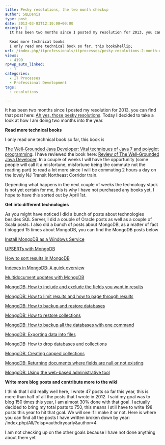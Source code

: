 ```yaml
---
title: Pesky resolutions, the two month checkup
author: SQLDenis
type: post
date: 2013-03-03T12:10:00+00:00
excerpt: |
  It has been two months since I posted my resolution for 2013, you can find that post here: Ah yes, those pesky resolutions. Today I decided to take a look at how I am doing.
  
  Read more technical books
  I only read one technical book so far, this book&hellip;
url: /index.php/itprofessionals/itprocesses/pesky-resolutions-2-month-checkup/
views:
  - 4199
rp4wp_auto_linked:
  - 1
categories:
  - IT Processes
  - Professional Development
tags:
  - resolutions

---
```

It has been two months since I posted my resolution for 2013, you can find that post here: [Ah yes, those pesky resolutions][1]. Today I decided to take a look at how I am doing two months into the year.

**Read more technical books**
  
I only read one technical book so far, this book is
   
[The Well-Grounded Java Developer: Vital techniques of Java 7 and polyglot programming][2]. I have reviewed the book here: [Review of The Well-Grounded Java Developer][3]. In a couple of weeks I will have the opportunity (some people will call it a misfortune, misfortune being the commute not the reading part) to read a lot more since I will be commuting 2 hours a day on the lovely NJ Transit Northeast Corridor train.
  
Depending what happens in the next couple of weeks the technology stack is not yet certain for me, this is why I have not purchased any books yet, I hope to have this sorted out by April 1st.

**Get into different technologies**
  
As you might have noticed I did a bunch of posts about technologies besides SQL Server, I did a couple of Oracle posts as well as a couple of Scala posts. I also did a bunch of posts about MongoDB, as a matter of fact I blogged 15 times about MongoDB, you can find the MongoDB posts below

[Install MongoDB as a Windows Service][4]
  
[UPSERTs with MongoDB][5]
  
[How to sort results in MongoDB][6]
  
[Indexes in MongoDB: A quick overview][7]
  
[Multidocument updates with MongoDB][8]
  
[MongoDB: How to include and exclude the fields you want in results][9]
  
[MongoDB: How to limit results and how to page through results][10]
  
[MongoDB: How to backup and restore databases][11]
  
[MongoDB: How to restore collections][12]
  
[MongoDB: How to backup all the databases with one command][13]
  
[MongoDB: Exporting data into files][14]
  
[MongoDB: How to drop databases and collections][15]
  
[MongoDB: Creating capped collections][16]
  
[MongoDB: Returning documents where fields are null or not existing][17]
  
[MongoDB: Using the web-based administrative tool][18]

**Write more blog posts and contribute more to the wiki**
  
I think that I did really well here, I wrote 47 posts so far this year, this is more than half of all the posts that I wrote in 2012. I said my goal was to blog 150 times this year, I am almost 30% done with that goal. I actually decided to bring my total posts to 750, this means I still have to write 198 posts this year to hit that goal. We will see if I make it or not. Here is where you can find all the posts I have written broken down by year: /index.php/All/?disp=authdiryearly&author=4

I am not checking up on the other goals because I have not done anything about them yet

 [1]: /index.php/ITProfessionals/ProfessionalDevelopment/ah-yes-those-pesky-resolutions
 [2]: http://www.amazon.com/gp/product/1617290068/ref=as_li_ss_tl?ie=UTF8&tag=sql08-20&linkCode=as2&camp=1789&creative=390957&creativeASIN=1617290068
 [3]: /index.php/EnterpriseDev/AppServer/JEE/review-of-the-well-grounded
 [4]: /index.php/DataMgmt/DBProgramming/creating-mongodb-as-a-service
 [5]: /index.php/DataMgmt/DBProgramming/doing-upserts-in-mongodb
 [6]: /index.php/DataMgmt/DBProgramming/mongodb-how-to-sort-results
 [7]: /index.php/DataMgmt/DBProgramming/indexes-in-mongodb
 [8]: /index.php/DataMgmt/DBProgramming/multidocument-updates-with-mongodb
 [9]: /index.php/DataMgmt/DBProgramming/mongodb-how-to-include-and
 [10]: /index.php/DataMgmt/DBAdmin/MSSQLServerAdmin/mongodb-how-to-limit-results
 [11]: /index.php/DataMgmt/DBAdmin/MSSQLServerAdmin/mongodb-backup-and-restore-databases
 [12]: /index.php/DataMgmt/DBAdmin/mongodb-how-to-restore-collections
 [13]: /index.php/DataMgmt/DBAdmin/mongodb-how-to-backup-all
 [14]: /index.php/DataMgmt/DBProgramming/mongodb-exporting-data-into-files
 [15]: /index.php/DataMgmt/DBAdmin/MSSQLServerAdmin/mongodb-how-to-drop-databases
 [16]: /index.php/DataMgmt/DBProgramming/mongodb-creating-capped-collections
 [17]: /index.php/DataMgmt/DBProgramming/mongodb-returning-documents-where-fields
 [18]: /index.php/DataMgmt/DBAdmin/mongodb-using-the-web-based